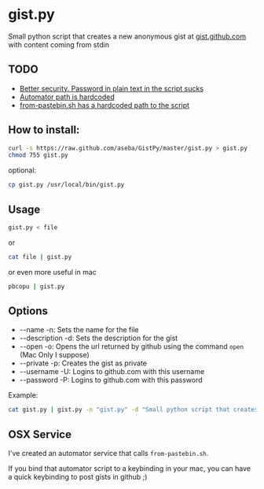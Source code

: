 # gist.py

Small python script that creates a new anonymous gist at [gist.github.com](https://gist.github.com/) with content coming from
stdin

## TODO

- [Better security. Password in plain text in the script sucks](https://github.com/aseba/GistPy/issues/1)
- [Automator path is hardcoded](https://github.com/aseba/GistPy/issues/2)
- [from-pastebin.sh has a hardcoded path to the script](https://github.com/aseba/GistPy/issues/3)

## How to install:

```bash
curl -s https://raw.github.com/aseba/GistPy/master/gist.py > gist.py
chmod 755 gist.py
```
optional:
```bash
cp gist.py /usr/local/bin/gist.py
```

## Usage
```bash
gist.py < file
```

or

```bash
cat file | gist.py
```

or even more useful in mac

```bash
pbcopu | gist.py
```

## Options
* --name -n: Sets the name for the file
* --description -d: Sets the description for the gist
* --open -o: Opens the url returned by github using the command `open` (Mac Only I suppose)
* --private -p: Creates the gist as private
* --username -U: Logins to github.com with this username
* --password -P: Logins to github.com with this password

Example:
```bash
cat gist.py | gist.py -n "gist.py" -d "Small python script that creates a new anonymous gist with content coming from stdin" -o -p -U aseba -P shhthisisasecret
```

## OSX Service

I've created an automator service that calls `from-pastebin.sh`. 

If you bind that automator script to a keybinding in your mac, you can have a quick keybinding to post gists in github ;)

